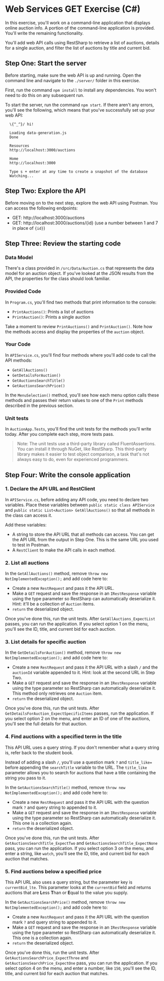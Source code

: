 # Web Services GET Exercise (C#)

In this exercise, you'll work on a command-line application that displays online auction info. A portion of the command-line application is provided. You'll write the remaining functionality.

You'll add web API calls using RestSharp to retrieve a list of auctions, details for a single auction, and filter the list of auctions by title and current bid.

## Step One: Start the server

Before starting, make sure the web API is up and running. Open the command line and navigate to the `./server/` folder in this exercise.

First, run the command `npm install` to install any dependencies. You won't need to do this on any subsequent run.

To start the server, run the command `npm start`. If there aren't any errors, you'll see the following, which means that you've successfully set up your web API:

```
  \{^_^}/ hi!

  Loading data-generation.js
  Done

  Resources
  http://localhost:3000/auctions

  Home
  http://localhost:3000

  Type s + enter at any time to create a snapshot of the database
  Watching...
```

## Step Two: Explore the API

Before moving on to the next step, explore the web API using Postman. You can access the following endpoints:

- GET: http://localhost:3000/auctions
- GET: http://localhost:3000/auctions/{id} (use a number between 1 and 7 in place of `{id}`)

## Step Three: Review the starting code

### Data Model

There's a class provided in `/src/Data/Auction.cs` that represents the data model for an auction object. If you've looked at the JSON results from the API, the properties for the class should look familiar.

### Provided Code

In `Program.cs`, you'll find two methods that print information to the console:

- `PrintAuctions()`: Prints a list of auctions
- `PrintAuction()`: Prints a single auction

Take a moment to review `PrintAuctions()` and `PrintAuction()`. Note how the methods access and display the properties of the `auction` object.

### Your Code

In `APIService.cs`, you'll find four methods where you'll add code to call the API methods:

- `GetAllAuctions()`
- `GetDetailsForAuction()`
- `GetAuctionsSearchTitle()`
- `GetAuctionsSearchPrice()`

In the `MenuSelection()` method, you'll see how each menu option calls these methods and passes their return values to one of the `Print` methods described in the previous section.

### Unit tests

In `AuctionApp.Tests`, you'll find the unit tests for the methods you'll write today. After you complete each step, more tests pass.

> Note: The unit tests use a third-party library called FluentAssertions. You can install it through NuGet, like RestSharp. This third-party library makes it easier to test object comparison, a task that's not always easy to do, even for experienced programmers.

## Step Four: Write the console application

### 1. Declare the API URL and RestClient

In `APIService.cs`, before adding any API code, you need to declare two variables. Place these variables between `public static class APIService` and `public static List<Auction> GetAllAuctions()` so that all methods in the class can access it.

Add these variables:

- A string to store the API URL that all methods can access. You can get the API URL from the output in Step One. This is the same URL you used to test in Postman.
- A `RestClient` to make the API calls in each method.

### 2. List all auctions

In the `GetAllAuctions()` method, remove `throw new NotImplementedException();` and add code here to:

- Create a new `RestRequest` and pass it the API URL.
- Make a `GET` request and save the response in an `IRestResponse` variable using the type parameter so RestSharp can automatically deserialize it. Hint: it'll be a collection of `Auction` items.
- `return` the deserialized object.

Once you've done this, run the unit tests. After `GetAllAuctions_ExpectList` passes, you can run the application. If you select option 1 on the menu, you'll see the ID, title, and current bid for each auction.

### 3. List details for specific auction

In the `GetDetailsForAuction()` method, remove `throw new NotImplementedException();` and add code here to:

- Create a new `RestRequest` and pass it the API URL with a slash `/` and the `auctionId` variable appended to it. Hint: look at the second URL in Step Two.
- Make a `GET` request and save the response in an `IRestResponse` variable using the type parameter so RestSharp can automatically deserialize it. This method only retrieves one `Auction` item.
- `return` the deserialized object.

Once you've done this, run the unit tests. After `GetDetailsForAuction_ExpectSpecificItems` passes, run the application. If you select option 2 on the menu, and enter an ID of one of the auctions, you'll see the full details for that auction.

### 4. Find auctions with a specified term in the title

This API URL uses a query string. If you don't remember what a query string is, refer back to the student book.

Instead of adding a slash `/`, you'll use a question mark `?` and `title_like=` before appending the `searchTitle` variable to the URL. The `title_like` parameter allows you to search for auctions that have a title containing the string you pass to it.

In the `GetAuctionsSearchTitle()` method, remove `throw new NotImplementedException();` and add code here to:

- Create a new `RestRequest` and pass it the API URL with the question mark `?` and query string to appended to it.
- Make a `GET` request and save the response in an `IRestResponse` variable using the type parameter so RestSharp can automatically deserialize it. This one is a collection again.
- `return` the deserialized object.

Once you've done this, run the unit tests. After `GetAuctionsSearchTitle_ExpectTwo` and `GetAuctionsSearchTitle_ExpectNone` pass, you can run the application. If you select option 3 on the menu, and enter a string, like `watch`, you'll see the ID, title, and current bid for each auction that matches.

### 5. Find auctions below a specified price

This API URL also uses a query string, but the parameter key is `currentBid_lte`. This parameter looks at the `currentBid` field and returns auctions that are **L**ess **T**han or **E**qual to the value you supply.

In the `GetAuctionsSearchPrice()` method, remove `throw new NotImplementedException();` and add code here to:

- Create a new `RestRequest` and pass it the API URL with the question mark `?` and query string to appended to it.
- Make a `GET` request and save the response in an `IRestResponse` variable using the type parameter so RestSharp can automatically deserialize it. This one is a collection again.
- `return` the deserialized object.

Once you've done this, run the unit tests. After `GetAuctionsSearchPrice_ExpectThree` and `GetAuctionsSearchPrice_ExpectOne` pass, you can run the application. If you select option 4 on the menu, and enter a number, like `150`, you'll see the ID, title, and current bid for each auction that matches.
